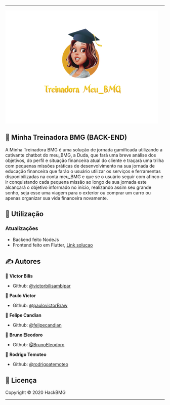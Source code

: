 

--------------------------------------------------------------------

<img src="https://github.com/BrunoEleodoro/hackathonbmg/blob/master/assets/logo.png"/>

## 📖 Minha Treinadora BMG (BACK-END)

A  Minha  Treinadora  BMG  é  uma  solução  de  jornada  gamificada  utilizando  a cativante  chatbot  do  meu_BMG,  a Duda,  que  fará  uma  breve  análise  dos objetivos,  do  perfil  e  situação  financeira  atual  do  cliente  e  traçará  uma  trilha com  pequenas   missões  práticas  de  desenvolvimento  na  sua  jornada  de educação  financeira  que  farão  o  usuário  utilizar  os  serviços  e  ferramentas disponibilizadas na conta meu_BMG e que se o usuário seguir com afinco e ir conquistando cada pequena missão ao longo de sua jornada este alcançará o objetivo  informado  no  início,  realizando  assim  seu  grande  sonho,  seja  esse uma viagem para o exterior ou comprar um carro ou apenas organizar sua vida financeira novamente.


## 🚀 Utilização

<h3>Atualizações</h3>
<ul>
	<li>Backend feito NodeJs</li>
	<li>Frontend feito em Flutter, <a href="https://brunoeleodoro.github.io/hackathonbmg/" target="_blank">Link solucao</a></li>
</ul>

## ✍ Autores

👤 **Victor Bilis**

* Github: [@victorbilisambipar](https://github.com/victorbilisambipar)

👤 **Paulo Victor**

* Github: [@paulovictorBraw](https://github.com/paulovictorBraw)

👤 **Felipe Candian**

* Github: [@felipecandian]( https://github.com/felipecandian)

👤 **Bruno Eleodoro**

* Github: [@BrunoEleodoro]( https://github.com/BrunoEleodoro)

👤 **Rodrigo Temoteo**

* Github: [@rodrigoatemoteo]( https://github.com/rodrigoatemoteo)

## 📝 Licença

Copyright © 2020 HackBMG<br />

***


